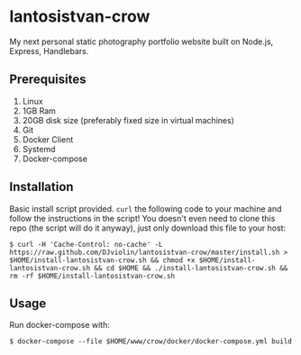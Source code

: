 # lantosistvan-crow

My next personal static photography portfolio website built on Node.js, Express, Handlebars.

## Prerequisites

1. Linux
2. 1GB Ram
3. 20GB disk size (preferably fixed size in virtual machines)
4. Git
5. Docker Client
6. Systemd
7. Docker-compose

## Installation

Basic install script provided. `curl` the following code to your machine and follow the instructions in the script! You doesn't even need to clone this repo (the script will do it anyway), just only download this file to your host:

```shell
$ curl -H 'Cache-Control: no-cache' -L https://raw.github.com/DJviolin/lantosistvan-crow/master/install.sh > $HOME/install-lantosistvan-crow.sh && chmod +x $HOME/install-lantosistvan-crow.sh && cd $HOME && ./install-lantosistvan-crow.sh && rm -rf $HOME/install-lantosistvan-crow.sh
```

## Usage

Run docker-compose with:

```shell
$ docker-compose --file $HOME/www/crow/docker/docker-compose.yml build
```
